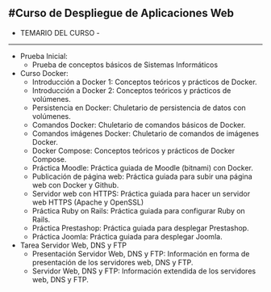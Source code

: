 #Curso de Despliegue de Aplicaciones Web
-------------------------------------------------------------------------------------------
-  TEMARIO DEL CURSO     -
-------------------------------------------------------------------------------------------
- Prueba Inicial: 
    - Prueba de conceptos básicos de Sistemas Informáticos
- Curso Docker: 
    - Introducción a Docker 1: Conceptos teóricos y prácticos de Docker.
    - Introducción a Docker 2: Conceptos teóricos y prácticos de volúmenes.
    - Persistencia en Docker: Chuletario de persistencia de datos con volúmenes.
    - Comandos Docker: Chuletario de comandos básicos de Docker.
    - Comandos imágenes Docker: Chuletario de comandos de imágenes Docker.
    - Docker Compose: Conceptos teóricos y prácticos de Docker Compose.
    - Práctica Moodle: Práctica guiada de Moodle (bitnami) con Docker.
    - Publicación de página web: Práctica guiada para subir una página web con Docker y Github.
    - Servidor web con HTTPS: Práctica guiada para hacer un servidor web HTTPS (Apache y OpenSSL)
    - Práctica Ruby on Rails: Práctica guiada para configurar Ruby on Rails.
    - Práctica Prestashop: Práctica guiada para desplegar Prestashop.
    - Práctica Joomla: Práctica guiada para desplegar Joomla.
- Tarea Servidor Web, DNS y FTP
	- Presentación Servidor Web, DNS y FTP: Información en forma de presentación de los servidores web, DNS y FTP.
	- Servidor Web, DNS y FTP: Información extendida de los servidores web, DNS y FTP.

